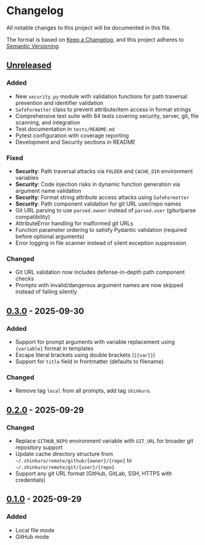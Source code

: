 # Changelog

All notable changes to this project will be documented in this file.

The format is based on [Keep a Changelog](https://keepachangelog.com/en/1.1.0/),
and this project adheres to [Semantic Versioning](https://semver.org/spec/v2.0.0.html).

## [Unreleased]

### Added

- New `security.py` module with validation functions for path traversal prevention and identifier validation
- `SafeFormatter` class to prevent attribute/item access in format strings
- Comprehensive test suite with 64 tests covering security, server, git, file scanning, and integration
- Test documentation in `tests/README.md`
- Pytest configuration with coverage reporting
- Development and Security sections in README

### Fixed

- **Security**: Path traversal attacks via `FOLDER` and `CACHE_DIR` environment variables
- **Security**: Code injection risks in dynamic function generation via argument name validation
- **Security**: Format string attribute access attacks using `SafeFormatter`
- **Security**: Path component validation for git URL user/repo names
- Git URL parsing to use `parsed.owner` instead of `parsed.user` (giturlparse compatibility)
- AttributeError handling for malformed git URLs
- Function parameter ordering to satisfy Pydantic validation (required before optional arguments)
- Error logging in file scanner instead of silent exception suppression

### Changed

- Git URL validation now includes defense-in-depth path component checks
- Prompts with invalid/dangerous argument names are now skipped instead of failing silently

## [0.3.0] - 2025-09-30

### Added

- Support for prompt arguments with variable replacement using `{variable}` format in templates
- Escape literal brackets using double brackets (`{{var}}`)
- Support for `title` field in frontmatter (defaults to filename)

### Changed

- Remove tag `local` from all prompts, add tag `shinkuro`.

## [0.2.0] - 2025-09-29

### Changed

- Replace `GITHUB_REPO` environment variable with `GIT_URL` for broader git repository support
- Update cache directory structure from `~/.shinkuro/remote/github/{owner}/{repo}` to `~/.shinkuro/remote/git/{user}/{repo}`
- Support any git URL format (GitHub, GitLab, SSH, HTTPS with credentials)

## [0.1.0] - 2025-09-29

### Added

- Local file mode
- GitHub mode

[unreleased]: https://github.com/DiscreteTom/shinkuro/compare/v0.3.0...HEAD
[0.3.0]: https://github.com/DiscreteTom/shinkuro/compare/v0.2.0...v0.3.0
[0.2.0]: https://github.com/DiscreteTom/shinkuro/compare/v0.1.0...v0.2.0
[0.1.0]: https://github.com/DiscreteTom/shinkuro/releases/tag/v0.1.0
